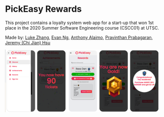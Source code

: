 # PickEasy Rewards

This project contains a loyalty system web app for a start-up that won 1st place in the 2020 Summer Software Engineering course (CSCC01) at UTSC.

Made by: [Luke Zhang](https://github.com/Smawllie), [Evan Ng](https://github.com/Evan8456), [Anthony Alaimo](https://github.com/AnthonyAlaimo), [Pravinthan Prabagaran](https://github.com/pravinthan), [Jeremy (Chi Jian) Hsu](https://github.com/Jer3myHsu)

![Alt text](pick-easy/assets/demo.png?raw=true "Demo")
